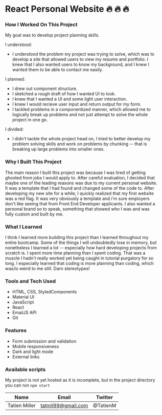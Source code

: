 # React Personal Website :fire: :fire: :fire:

### How I Worked On This Project

My goal was to develop project planning skills.

I understood:

- I understood the problem my project was trying to solve, which was to develop
  a site that allowed users to view my resume and portfolio. I knew that I also
  wanted users to know my background, and I knew I wanted them to be able to contact
  me easily.

I planned:

- I drew out component structure.
- I sketched a rough draft of how I wanted UI to look.
- I knew that I wanted a UI and some light user interaction.
- I knew I would recieve user input and return output for my form.
- I tackled problems in a componentized manner, which allowed me to logically break
  up problems and not just attempt to solve the whole project in one go.

I divided:

- I didn't tackle the whole project head on, I tried to better develop my problem
  solving skills and work on problems by chunking -- that is breaking up large
  problems into smaller ones.

### Why I Built This Project

The main reason I built this project was because I was tired of getting ghosted from
jobs I would apply to. After careful evaluation, I decided that maybe
one of the leading reasons was due to my current personal website. It was a template
that I had found and changed some of the code to. After developing my new site for a while,
I quickly realized that my first website was a red flag. It was very obviously a template and
i'm sure employers don't like seeing that from Front End Developer applicants. I also wanted
a personal brand so to speak, something that showed who I was and was fully custom and built
by me.

### What I Learned

I think I learned more building this project than I learned throughout my entire bootcamp.
Some of the things I will undoubtedly lose in memory, but nonetheless I learned a lot --
especially how hard developing projects from scratch is. I spent more time planning than I spent coding. That was a muscle I hadn't really worked yet being caught in tutorial purgatory for so
long. I especially learned that coding is more planning than coding, which was/is weird to me
still. Darn stereotypes!

### Tools and Tech Used

- HTML, CSS, StyledComponents
- Material UI
- JavaScript
- React
- EmailJS API
- Git

### Features

- Form submission and validation
- Mobile responsiveness
- Dark and light mode
- External links

### Available scripts

My project is not yet hosted as it is incomplete, but in the project directory you can run `npm start`

| Name          | Email              | Twitter  |
| ------------- | ------------------ | -------- |
| Tatien Miller | tatmil99@gmail.com | @TatienM |
